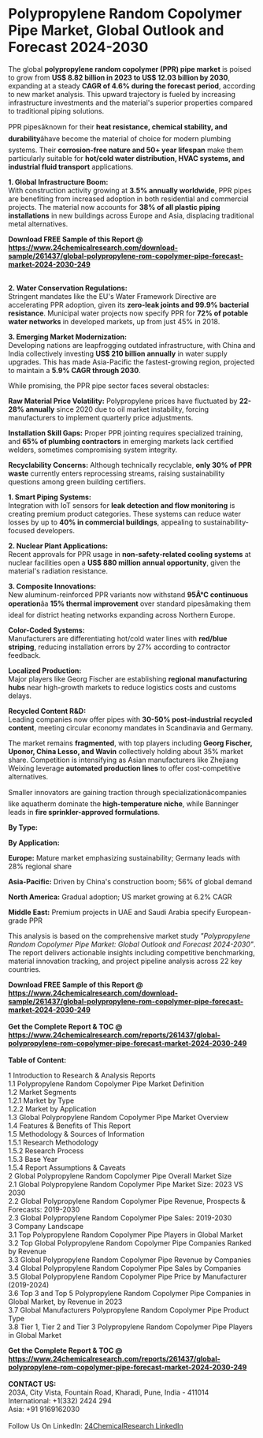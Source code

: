 <h1>Polypropylene Random Copolymer Pipe Market, Global Outlook and Forecast 2024-2030</h1><p>The global <strong>polypropylene random copolymer (PPR) pipe market</strong> is poised to grow from <strong>US$ 8.82 billion in 2023 to US$ 12.03 billion by 2030</strong>, expanding at a steady <strong>CAGR of 4.6% during the forecast period</strong>, according to new market analysis. This upward trajectory is fueled by increasing infrastructure investments and the material's superior properties compared to traditional piping solutions.</p><p>PPR pipesâknown for their <strong>heat resistance, chemical stability, and durability</strong>âhave become the material of choice for modern plumbing systems. Their <strong>corrosion-free nature and 50+ year lifespan</strong> make them particularly suitable for <strong>hot/cold water distribution, HVAC systems, and industrial fluid transport</strong> applications.</p><p><strong>1. Global Infrastructure Boom:</strong><br>
With construction activity growing at <strong>3.5% annually worldwide</strong>, PPR pipes are benefiting from increased adoption in both residential and commercial projects. The material now accounts for <strong>38% of all plastic piping installations</strong> in new buildings across Europe and Asia, displacing traditional metal alternatives.</p><div><b>Download FREE Sample of this Report @ 
            <a href="https://www.24chemicalresearch.com/download-sample/261437/global-polypropylene-rom-copolymer-pipe-forecast-market-2024-2030-249">
            https://www.24chemicalresearch.com/download-sample/261437/global-polypropylene-rom-copolymer-pipe-forecast-market-2024-2030-249</a></b></div><br><p><strong>2. Water Conservation Regulations:</strong><br>
Stringent mandates like the EU's Water Framework Directive are accelerating PPR adoption, given its <strong>zero-leak joints and 99.9% bacterial resistance</strong>. Municipal water projects now specify PPR for <strong>72% of potable water networks</strong> in developed markets, up from just 45% in 2018.</p><p><strong>3. Emerging Market Modernization:</strong><br>
Developing nations are leapfrogging outdated infrastructure, with China and India collectively investing <strong>US$ 210 billion annually</strong> in water supply upgrades. This has made Asia-Pacific the fastest-growing region, projected to maintain a <strong>5.9% CAGR through 2030</strong>.</p><p>While promising, the PPR pipe sector faces several obstacles:</p><p><strong>Raw Material Price Volatility:</strong> Polypropylene prices have fluctuated by <strong>22-28% annually</strong> since 2020 due to oil market instability, forcing manufacturers to implement quarterly price adjustments.</p><p><strong>Installation Skill Gaps:</strong> Proper PPR jointing requires specialized training, and <strong>65% of plumbing contractors</strong> in emerging markets lack certified welders, sometimes compromising system integrity.</p><p><strong>Recyclability Concerns:</strong> Although technically recyclable, <strong>only 30% of PPR waste</strong> currently enters reprocessing streams, raising sustainability questions among green building certifiers.</p><p><strong>1. Smart Piping Systems:</strong><br>
Integration with IoT sensors for <strong>leak detection and flow monitoring</strong> is creating premium product categories. These systems can reduce water losses by up to <strong>40% in commercial buildings</strong>, appealing to sustainability-focused developers.</p><p><strong>2. Nuclear Plant Applications:</strong><br>
Recent approvals for PPR usage in <strong>non-safety-related cooling systems</strong> at nuclear facilities open a <strong>US$ 880 million annual opportunity</strong>, given the material's radiation resistance.</p><p><strong>3. Composite Innovations:</strong><br>
New aluminum-reinforced PPR variants now withstand <strong>95Â°C continuous operation</strong>âa <strong>15% thermal improvement</strong> over standard pipesâmaking them ideal for district heating networks expanding across Northern Europe.</p><p><strong>Color-Coded Systems:</strong><br>
	Manufacturers are differentiating hot/cold water lines with <strong>red/blue striping</strong>, reducing installation errors by 27% according to contractor feedback.</p><p><strong>Localized Production:</strong><br>
	Major players like Georg Fischer are establishing <strong>regional manufacturing hubs</strong> near high-growth markets to reduce logistics costs and customs delays.</p><p><strong>Recycled Content R&amp;D:</strong><br>
	Leading companies now offer pipes with <strong>30-50% post-industrial recycled content</strong>, meeting circular economy mandates in Scandinavia and Germany.</p><p>The market remains <strong>fragmented</strong>, with top players including <strong>Georg Fischer, Uponor, China Lesso, and Wavin</strong> collectively holding about 35% market share. Competition is intensifying as Asian manufacturers like Zhejiang Weixing leverage <strong>automated production lines</strong> to offer cost-competitive alternatives.</p><p>Smaller innovators are gaining traction through specializationâcompanies like aquatherm dominate the <strong>high-temperature niche</strong>, while Banninger leads in <strong>fire sprinkler-approved formulations</strong>.</p><p><strong>By Type:</strong></p><p><strong>By Application:</strong></p><p><strong>Europe:</strong> Mature market emphasizing sustainability; Germany leads with 28% regional share</p><p><strong>Asia-Pacific:</strong> Driven by China's construction boom; 56% of global demand</p><p><strong>North America:</strong> Gradual adoption; US market growing at 6.2% CAGR</p><p><strong>Middle East:</strong> Premium projects in UAE and Saudi Arabia specify European-grade PPR</p><p>This analysis is based on the comprehensive market study <em>"Polypropylene Random Copolymer Pipe Market: Global Outlook and Forecast 2024-2030"</em>. The report delivers actionable insights including competitive benchmarking, material innovation tracking, and project pipeline analysis across 22 key countries.</p><div><b>Download FREE Sample of this Report @ 
            <a href="https://www.24chemicalresearch.com/download-sample/261437/global-polypropylene-rom-copolymer-pipe-forecast-market-2024-2030-249">
            https://www.24chemicalresearch.com/download-sample/261437/global-polypropylene-rom-copolymer-pipe-forecast-market-2024-2030-249</a></b></div><br><div><b>Get the Complete Report & TOC @ 
            <a href="https://www.24chemicalresearch.com/reports/261437/global-polypropylene-rom-copolymer-pipe-forecast-market-2024-2030-249">
            https://www.24chemicalresearch.com/reports/261437/global-polypropylene-rom-copolymer-pipe-forecast-market-2024-2030-249</a></b></div><br>
            <b>Table of Content:</b><p>1 Introduction to Research & Analysis Reports<br />
    1.1 Polypropylene Random Copolymer Pipe Market Definition<br />
    1.2 Market Segments<br />
        1.2.1 Market by Type<br />
        1.2.2 Market by Application<br />
    1.3 Global Polypropylene Random Copolymer Pipe Market Overview<br />
    1.4 Features & Benefits of This Report<br />
    1.5 Methodology & Sources of Information<br />
        1.5.1 Research Methodology<br />
        1.5.2 Research Process<br />
        1.5.3 Base Year<br />
        1.5.4 Report Assumptions & Caveats<br />
2 Global Polypropylene Random Copolymer Pipe Overall Market Size<br />
    2.1 Global Polypropylene Random Copolymer Pipe Market Size: 2023 VS 2030<br />
    2.2 Global Polypropylene Random Copolymer Pipe Revenue, Prospects & Forecasts: 2019-2030<br />
    2.3 Global Polypropylene Random Copolymer Pipe Sales: 2019-2030<br />
3 Company Landscape<br />
    3.1 Top Polypropylene Random Copolymer Pipe Players in Global Market<br />
    3.2 Top Global Polypropylene Random Copolymer Pipe Companies Ranked by Revenue<br />
    3.3 Global Polypropylene Random Copolymer Pipe Revenue by Companies<br />
    3.4 Global Polypropylene Random Copolymer Pipe Sales by Companies<br />
    3.5 Global Polypropylene Random Copolymer Pipe Price by Manufacturer (2019-2024)<br />
    3.6 Top 3 and Top 5 Polypropylene Random Copolymer Pipe Companies in Global Market, by Revenue in 2023<br />
    3.7 Global Manufacturers Polypropylene Random Copolymer Pipe Product Type<br />
    3.8 Tier 1, Tier 2 and Tier 3 Polypropylene Random Copolymer Pipe Players in Global Market<br />
    </p><div><b>Get the Complete Report & TOC @ 
            <a href="https://www.24chemicalresearch.com/reports/261437/global-polypropylene-rom-copolymer-pipe-forecast-market-2024-2030-249">
            https://www.24chemicalresearch.com/reports/261437/global-polypropylene-rom-copolymer-pipe-forecast-market-2024-2030-249</a></b></div><br><b>CONTACT US:</b><br>
            203A, City Vista, Fountain Road, Kharadi, Pune, India - 411014<br>
            International: +1(332) 2424 294<br>
            Asia: +91 9169162030 <br><br>
            Follow Us On LinkedIn: <a href="https://www.linkedin.com/company/24chemicalresearch/">24ChemicalResearch LinkedIn</a>
